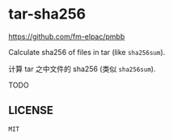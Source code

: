 # tar-sha256

<https://github.com/fm-elpac/pmbb>

Calculate sha256 of files in tar (like `sha256sum`).

计算 tar 之中文件的 sha256 (类似 `sha256sum`).

TODO

## LICENSE

`MIT`
